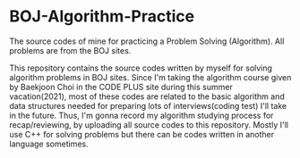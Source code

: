 # BOJ-Algorithm-Practice
The source codes of mine for practicing a Problem Solving (Algorithm). All problems are from the BOJ sites.

This repository contains the source codes written by myself for solving algorithm problems in BOJ sites.
Since I'm taking the algorithm course given by Baekjoon Choi in the CODE PLUS site during this summer vacation(2021), most of these codes are related to the basic algorithm and data structures needed for preparing lots of interviews(coding test) I'll take in the future. Thus, I'm gonna record my algorithm studying process for recap/reviewing, by uploading all source codes to this repository. Mostly I'll use C++ for solving problems but there can be codes written in another language sometimes.
